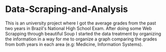 # Data-Scraping-and-Analysis
This is an university project where I got the average grades from the past two years in Brazil's National High School Exam.
After doing some Web Scrapping through beautiful Soup I started the data treatment by organizing the information in a way 
for me to organize a graph comparing the grades from both years in each area (e.g: Medicine, Information Systems).
